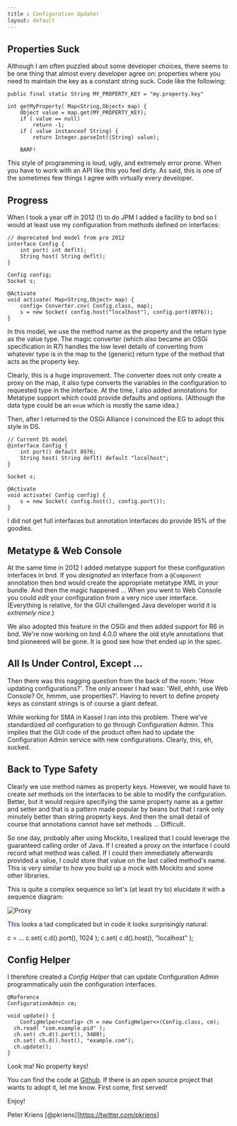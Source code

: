 ```yaml
---
title : Configuration Updater
layout: default
---
```


## Properties Suck

Although I am often puzzled about some developer choices, there seems to be one 
thing that almost every developer agree on: properties where you need to maintain
the key as a constant string suck. Code like the following:

	public final static String MY_PROPERTY_KEY = "my.property.key"

	int getMyProperty( Map<String,Object> map) {
		Object value = map.get(MY_PROPERTY_KEY);
		if ( value == null)
			return -1;
		if ( value instanceof String) {
			return Integer.parseInt((String) value);

		BARF!

This style of programming is loud, ugly, and extremely error prone. When you have to work
with an API like this you feel dirty. As said, this is one of the sometimes few things
I agree with virtually every developer.

## Progress

When I took a year off in 2012 (!) to do JPM I added a facility to bnd so I would at least use
my configuration from methods defined on interfaces:

	// deprecated bnd model from pre 2012
	interface Config {
		int port( int deflt);
		String host( String deflt);
	}

	Config config;
	Socket s;

	@Activate
	void activate( Map<String,Object> map) {
		config= Converter.cnv( Config.class, map);
		s = new Socket( config.host("localhost"), config.port(8976));
	}

In this model, we use the method name as the property and the return type as the value type. The magic converter (which also became an OSGi specification in R7) handles the low level details of converting from whatever type is in the map to the (generic) return type of the method that acts as the property key.

Clearly, this is a huge improvement. The converter does not only create a proxy on the map,
it also type converts the variables in the configuration to requested type in the interface.
At the time, I also added annotations for Metatype support which could provide defaults and
options. (Although the data type could be an `enum` which is mostly the same idea.)

Then, after I returned to the OSGi Alliance I convinced the EG to adopt this style in
DS. 

	// Current DS model
	@interface Config {
		int port() default 8976;
		String host( String deflt) default "localhost";
	}

	Socket s;

	@Activate
	void activate( Config config) {
		s = new Socket( config.host(), config.port());
	}


I did not get full interfaces but annotation interfaces do provide 95% of the 
goodies. 

## Metatype & Web Console

At the same time in 2012 I added metatype support for these configuration interfaces
in bnd. If you _designated_ an interface from a `@Component` annotation then bnd would
create the appropriate metatype XML in your bundle. And then the magic happened ... When you
went to Web Console you could _edit_ your configuration from a very nice user interface. 
(Everything is relative, for the GUI challenged Java developer world it is _extremely nice_.)

We also adopted this feature in the OSGi and then added support for R6 in bnd. We're now
working on bnd 4.0.0 where the old style annotations that bnd pioneered will be gone. It
is good see how thet ended up in the spec.

## All Is Under Control, Except ...

Then there was this nagging question from the back of the room: 'How updating configurations?'.
The only answer I had was: 'Well, ehhh, use Web Console? Or, hmmm, use properties?'. Having
to revert to define propety keys as constant strings is of course a giant defeat. 

While working for SMA in Kassel I ran into this problem. There we've standardized _all_ configuration
to go through Configuration Admin. This implies that the GUI code of the product often had to
update the Configuration Admin service with new configurations. Clearly, this, eh, sucked.

## Back to Type Safety

Clearly we use method names as property keys. However, we would have to create _set_ methods on the
interfaces to be able to modify the confguration. Better, but it would require specifying the
same property name as a getter and setter and that is a pattern made popular by beans but that I 
rank only minutely better  than string property keys. And then the small detail of course that
annotations cannot have set methods ... Difficult.

So one day, probably after using Mockito, I realized that I could leverage the guaranteed 
calling order of Java. If I created a proxy on the interface I could record what method
was called. If I could then immediately afterwards provided a value, I could store that
value on the last called method's name. This is very similar to how you build up a mock
with Mockito and some other libraries. 

This is quite a complex sequence so let's (at least try to) elucidate it with a sequence diagram:

![Proxy](http://www.plantuml.com/plantuml/png/NOxB3i8W44Nt_Of9t41Y-G1IcoQkTUV29Q5ZOyA3mE3ZxwLIQtG3kPpBd1aIgKZPckRiCxGzb4k2XXqulCFUkyjrEeLH4R8QX3Og9VwfQmaBuA15YFxnP2kiG4BmaSfhZSklCeMAPJEpBwdwY9IZWovvYt1J9cE_-a0MJq9YFtWBtRnl3RpHRNzGGK8vHCZ4tZOn8HsLHSR_sWEwCLlp0W00)

This looks a tad complicated but in code it looks surprisingly natural:

   c = ...
   c.set( c.d().port(), 1024 );
   c.set( c.d().host(), "localhost" );
   
## Config Helper

I therefore created a _Config Helper_ that can update Configuration Admin programmatically
usin the configuration interfaces. 

    @Reference
    ConfigurationAdmin cm;
  
    void update() {
	    ConfigHelper<Config> ch = new ConfigHelper<>(Config.class, cm);
      ch.read( "com.example.pid" );
      ch.set( ch.d().port(), 3400);
      ch.set( ch.d().host(), "example.com");
      ch.update();
    }

Look ma! No property keys!

You can find the code at [Github][1]. If there is an open source project that wants to adopt it, let me know. First come, first served!

Enjoy!

  Peter Kriens
  [@pkriens][https://twitter.com/pkriens]
  
[1]: https://github.com/aQute-os/biz.aQute.osgi.util/tree/master/biz.aQute.osgi.configuration.util
		


